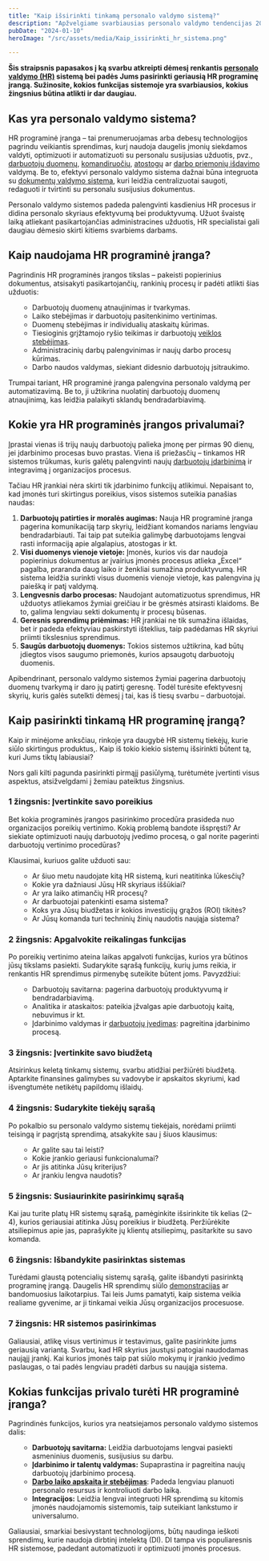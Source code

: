 ```yaml
---
title: "Kaip išsirinkti tinkamą personalo valdymo sistemą?"
description: "Apžvelgiame svarbiausias personalo valdymo tendencijas 2024 metais ir kaip jos paveiks įmones."
pubDate: "2024-01-10"
heroImage: "/src/assets/media/Kaip_issirinkti_hr_sistema.png" 

---
```


<strong>Šis straipsnis papasakos į ką svarbu atkreipti dėmesį renkantis <span style="text-decoration: underline;"><a href="https://vecticum.lt/personalo-valdymo-sprendimu-planai/">personalo valdymo (HR)</a></span> sistemą bei padės Jums pasirinkti geriausią HR programinę įrangą. Sužinosite, kokios funkcijas sistemoje yra svarbiausios, kokius žingsnius būtina atlikti ir dar daugiau.</strong>
<h2><strong>Kas yra personalo valdymo sistema?</strong></h2>
HR programinė įranga – tai prenumeruojamas arba debesų technologijos pagrindu veikiantis sprendimas, kurį naudoja daugelis įmonių siekdamos valdyti, optimizuoti ir automatizuoti su personalu susijusias užduotis, pvz., <span style="text-decoration: underline;"><a href="https://vecticum.lt/darbuotoju-duomenu-bazes-valdymas/">darbuotojų duomenų</a></span>, <span style="text-decoration: underline;"><a href="https://vecticum.lt/komandiruociu-valdymas/">komandiruočių</a></span>, <span style="text-decoration: underline;"><a href="https://vecticum.lt/atostogu-valdymas/">atostogų</a></span> ar <span style="text-decoration: underline;"><a href="https://vecticum.lt/isduodamo-inventoriaus-darbuotojui-valdymas/">darbo priemonių išdavimo</a></span> valdymą. Be to, efektyvi personalo valdymo sistema dažnai būna integruota su <span style="text-decoration: underline;"><a href="https://vecticum.lt/dokumentu-valdymas/">dokumentų valdymo sistema</a></span>, kuri leidžia centralizuotai saugoti, redaguoti ir tvirtinti su personalu susijusius dokumentus.

Personalo valdymo sistemos padeda palengvinti kasdienius HR procesus ir didina personalo skyriaus efektyvumą bei produktyvumą. Užuot švaistę laiką atliekant pasikartojančias administracines užduotis, HR specialistai gali daugiau dėmesio skirti kitiems svarbiems darbams.
<h2><strong>Kaip naudojama HR programinė įranga?</strong></h2>
Pagrindinis HR programinės įrangos tikslas – pakeisti popierinius dokumentus, atsisakyti pasikartojančių, rankinių procesų ir padėti atlikti šias užduotis:
<ul>
 	<li style="list-style-type: none;">
<ul>
 	<li>Darbuotojų duomenų atnaujinimas ir tvarkymas.</li>
 	<li>Laiko stebėjimas ir darbuotojų pasitenkinimo vertinimas.</li>
 	<li>Duomenų stebėjimas ir individualių ataskaitų kūrimas.</li>
 	<li>Tiesioginis grįžtamojo ryšio teikimas ir darbuotojų <span style="text-decoration: underline;"><a href="https://vecticum.lt/veiklos-vertinimas/">veiklos stebėjimas</a></span>.</li>
 	<li>Administracinių darbų palengvinimas ir naujų darbo procesų kūrimas.</li>
 	<li>Darbo naudos valdymas, siekiant didesnio darbuotojų įsitraukimo.</li>
</ul>
</li>
</ul>
Trumpai tariant, HR programinė įranga palengvina personalo valdymą per automatizavimą. Be to, ji užtikrina nuolatinį darbuotojų duomenų atnaujinimą, kas leidžia palaikyti sklandų bendradarbiavimą.
<h2><strong>Kokie yra HR programinės įrangos privalumai?</strong></h2>
Įprastai vienas iš trijų naujų darbuotojų palieka įmonę per pirmas 90 dienų, jei įdarbinimo procesas buvo prastas. Viena iš priežasčių – tinkamos HR sistemos trūkumas, kuris galėtų palengvinti naujų <span style="text-decoration: underline;"><a href="https://vecticum.lt/darbuotojo-idarbinimo-i-imone-valdymas/">darbuotojų įdarbinimą</a></span> ir integravimą į organizacijos procesus.

Tačiau HR įrankiai nėra skirti tik įdarbinimo funkcijų atlikimui. Nepaisant to, kad įmonės turi skirtingus poreikius, visos sistemos suteikia panašias naudas:
<ol>
 	<li><strong>Darbuotojų patirties ir moralės augimas:</strong> Nauja HR programinė įranga pagerina komunikaciją tarp skyrių, leidžiant komandos nariams lengviau bendradarbiauti. Tai taip pat suteikia galimybę darbuotojams lengvai rasti informaciją apie algalapius, atostogas ir kt.</li>
 	<li><strong>Visi duomenys vienoje vietoje:</strong> Įmonės, kurios vis dar naudoja popierinius dokumentus ar įvairius įmonės procesus atlieka „Excel“ pagalba, praranda daug laiko ir ženkliai sumažina produktyvumą. HR sistema leidžia surinkti visus duomenis vienoje vietoje, kas palengvina jų paiešką ir patį valdymą.</li>
 	<li><strong>Lengvesnis darbo procesas:</strong> Naudojant automatizuotus sprendimus, HR užduotys atliekamos žymiai greičiau ir be grėsmės atsirasti klaidoms. Be to, galima lengviau sekti dokumentų ir procesų būsenas.</li>
 	<li><strong>Geresnis sprendimų priėmimas:</strong> HR įrankiai ne tik sumažina išlaidas, bet ir padeda efektyviau paskirstyti išteklius, taip padėdamas HR skyriui priimti tikslesnius sprendimus.</li>
 	<li><strong>Saugūs darbuotojų duomenys:</strong> Tokios sistemos užtikrina, kad būtų įdiegtos visos saugumo priemonės, kurios apsaugotų darbuotojų duomenis.</li>
</ol>
Apibendrinant, personalo valdymo sistemos žymiai pagerina darbuotojų duomenų tvarkymą ir daro jų patirtį geresnę. Todėl turėsite efektyvesnį skyrių, kuris galės sutelkti dėmesį į tai, kas iš tiesų svarbu – darbuotojai.
<h2><strong>Kaip pasirinkti tinkamą HR programinę įrangą?</strong></h2>
Kaip ir minėjome anksčiau, rinkoje yra daugybė HR sistemų tiekėjų, kurie siūlo skirtingus produktus,. Kaip iš tokio kiekio sistemų išsirinkti būtent tą, kuri Jums tiktų labiausiai?

Nors gali kilti pagunda pasirinkti pirmąjį pasiūlymą, turėtumėte įvertinti visus aspektus, atsižvelgdami į žemiau pateiktus žingsnius.
<h3><strong>1 žingsnis: Įvertinkite savo poreikius</strong></h3>
Bet kokia programinės įrangos pasirinkimo procedūra prasideda nuo organizacijos poreikių vertinimo. Kokią problemą bandote išspręsti? Ar siekiate optimizuoti naujų darbuotojų įvedimo procesą, o gal norite pagerinti darbuotojų vertinimo procedūras?

Klausimai, kuriuos galite užduoti sau:
<ul>
 	<li style="list-style-type: none;">
<ul>
 	<li>Ar šiuo metu naudojate kitą HR sistemą, kuri neatitinka lūkesčių?</li>
 	<li>Kokie yra dažniausi Jūsų HR skyriaus iššūkiai?</li>
 	<li>Ar yra laiko atimančių HR procesų?</li>
 	<li>Ar darbuotojai patenkinti esama sistema?</li>
 	<li>Koks yra Jūsų biudžetas ir kokios investicijų grąžos (ROI) tikitės?</li>
 	<li>Ar Jūsų komanda turi techninių žinių naudotis naująja sistema?</li>
</ul>
</li>
</ul>
<h3><strong>2 žingsnis: Apgalvokite reikalingas funkcijas</strong></h3>
Po poreikių vertinimo ateina laikas apgalvoti funkcijas, kurios yra būtinos jūsų tikslams pasiekti. Sudarykite sąrašą funkcijų, kurių jums reikia, ir renkantis HR sprendimus pirmenybę suteikite būtent joms. Pavyzdžiui:
<ul>
 	<li style="list-style-type: none;">
<ul>
 	<li>Darbuotojų savitarna: pagerina darbuotojų produktyvumą ir bendradarbiavimą.</li>
 	<li>Analitika ir ataskaitos: pateikia įžvalgas apie darbuotojų kaitą, nebuvimus ir kt.</li>
 	<li>Įdarbinimo valdymas ir <span style="text-decoration: underline;"><a href="https://vecticum.lt/darbuotoju-idarbinimo-savitarna/">darbuotojų įvedimas</a></span>: pagreitina įdarbinimo procesą.</li>
</ul>
</li>
</ul>
<h3><strong>3 žingsnis: Įvertinkite savo biudžetą</strong></h3>
Atsirinkus keletą tinkamų sistemų, svarbu atidžiai peržiūrėti biudžetą. Aptarkite finansines galimybes su vadovybe ir apskaitos skyriumi, kad išvengtumėte netikėtų papildomų išlaidų.
<h3><strong>4 žingsnis: Sudarykite tiekėjų sąrašą</strong></h3>
Po pokalbio su personalo valdymo sistemų tiekėjais, norėdami priimti teisingą ir pagrįstą sprendimą, atsakykite sau į šiuos klausimus:
<ul>
 	<li style="list-style-type: none;">
<ul>
 	<li>Ar galite sau tai leisti?</li>
 	<li>Kokie įrankio geriausi funkcionalumai?</li>
 	<li>Ar jis atitinka Jūsų kriterijus?</li>
 	<li>Ar įrankiu lengva naudotis?</li>
</ul>
</li>
</ul>
<h3><strong>5 žingsnis: Susiaurinkite pasirinkimų sąrašą</strong></h3>
Kai jau turite platų HR sistemų sąrašą, pamėginkite išsirinkite tik kelias (2–4), kurios geriausiai atitinka Jūsų poreikius ir biudžetą. Peržiūrėkite atsiliepimus apie jas, paprašykite jų klientų atsiliepimų, pasitarkite su savo komanda.
<h3><strong>6 žingsnis: Išbandykite pasirinktas sistemas</strong></h3>
Turėdami glaustą potencialių sistemų sąrašą, galite išbandyti pasirinktą programinę įrangą. Daugelis HR sprendimų siūlo <span style="text-decoration: underline;"><a href="https://vecticum.lt/registracijademo/">demonstracijas</a></span> ar bandomuosius laikotarpius. Tai leis Jums pamatyti, kaip sistema veikia realiame gyvenime, ar ji tinkamai veikia Jūsų organizacijos procesuose.
<h3><strong>7 žingsnis: HR sistemos pasirinkimas</strong></h3>
Galiausiai, atlikę visus vertinimus ir testavimus, galite pasirinkite jums geriausią variantą. Svarbu, kad HR skyrius jaustųsi patogiai naudodamas naująjį įrankį. Kai kurios įmonės taip pat siūlo mokymų ir įrankio įvedimo paslaugas, o tai padės lengviau pradėti darbus su naująja sistema.
<h2><strong>Kokias funkcijas privalo turėti HR programinė įranga?</strong></h2>
Pagrindinės funkcijos, kurios yra neatsiejamos personalo valdymo sistemos dalis:
<ul>
 	<li style="list-style-type: none;">
<ul>
 	<li><strong>Darbuotojų savitarna:</strong> Leidžia darbuotojams lengvai pasiekti asmeninius duomenis, susijusius su darbu.</li>
 	<li><strong>Įdarbinimo ir talentų valdymas:</strong> Supaprastina ir pagreitina naujų darbuotojų įdarbinimo procesą.</li>
 	<li><span style="text-decoration: underline;"><a href="https://vecticum.lt/darbo-grafiku-ir-darbo-laiko-apskaitos-ziniarasciu-valdymas/"><strong>Darbo laiko apskaita ir stebėjimas</strong></a></span>: Padeda lengviau planuoti personalo resursus ir kontroliuoti darbo laiką.</li>
 	<li><strong>Integracijos:</strong> Leidžia lengvai integruoti HR sprendimą su kitomis įmonės naudojamomis sistemomis, taip suteikiant lankstumo ir universalumo.</li>
</ul>
</li>
</ul>
Galiausiai, smarkiai besivystant technologijoms, būtų naudinga ieškoti sprendimų, kurie naudoja dirbtinį intelektą (DI). DI tampa vis populiaresnis HR sistemose, padedant automatizuoti ir optimizuoti įmonės procesus.
